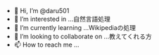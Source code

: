 - 👋 Hi, I’m @daru501
- 👀 I’m interested in ...自然言語処理
- 🌱 I’m currently learning ...Wikipediaの処理
- 💞️ I’m looking to collaborate on ...教えてくれる方
- 📫 How to reach me ...

<!---
daru501/daru501 is a ✨ special ✨ repository because its `README.md` (this file) appears on your GitHub profile.
You can click the Preview link to take a look at your changes.
--->
